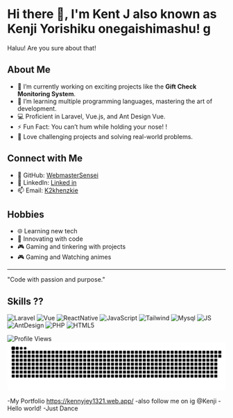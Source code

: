 # Hi there 👋, I'm Kent J also known as Kenji Yorishiku onegaishimashu! g
Haluu! Are you sure about that!

## About Me  
- 🔭 I’m currently working on exciting projects like the **Gift Check Monitoring System**.  
- 🌱 I’m learning multiple programming languages, mastering the art of development.  
- 💻 Proficient in Laravel, Vue.js, and Ant Design Vue.  
- ⚡ Fun Fact: You can’t hum while holding your nose! !  
- 📜 Love challenging projects and solving real-world problems.  


## Connect with Me  
- 🐙 GitHub: [WebmasterSensei](https://github.com/WebmasterSensei)  
- 💼 LinkedIn: [Linked in](#)  
- 📫 Email: [K2khenzkie](mailto:k2khenzkiemeliodas@gmail.com)  

## Hobbies  
- 🌐 Learning new tech  
- 🚀 Innovating with code  
- 🎮 Gaming and tinkering with projects  
- 🎮 Gaming and Watching animes 

---
"Code with passion and purpose." 

## Skills ??
![Laravel](https://img.shields.io/badge/Laravel-FF2D20?style=for-the-badge&logo=laravel&logoColor=white)
![Vue](https://img.shields.io/badge/Vue.js-35495E?style=for-the-badge&logo=vue.js&logoColor=4FC08D)
![ReactNative](https://img.shields.io/badge/React_Native-20232A?style=for-the-badge&logo=react&logoColor=61DAFB)
![JavaScript](https://img.shields.io/badge/javascript-%23323330.svg?style=for-the-badge&logo=javascript&logoColor=%23F7DF1E)
![Tailwind](https://img.shields.io/badge/Tailwind_CSS-38B2AC?style=for-the-badge&logo=tailwind-css&logoColor=white)
![Mysql](https://img.shields.io/badge/MySQL-00000F?style=for-the-badge&logo=mysql&logoColor=white)
![JS](https://img.shields.io/badge/CSS3-1572B6?style=for-the-badge&logo=css3&logoColor=white)
![AntDesign](https://img.shields.io/badge/Ant%20Design-1890FF?style=for-the-badge&logo=antdesign&logoColor=white)
![PHP](https://img.shields.io/badge/php-%23777BB4.svg?style=for-the-badge&logo=php&logoColor=white)
![HTML5](https://img.shields.io/badge/html5-%23E34F26.svg?style=for-the-badge&logo=html5&logoColor=white)


![Profile Views](https://komarev.com/ghpvc/?username=WebmasterSensei&color=blue)
![contribution](https://raw.githubusercontent.com/nhedger/nhedger/output/github-contribution-grid-snake-dark.svg#gh-dark-mode-only) 


 -My Portfolio https://kennyjey1321.web.app/
 -also follow me on ig @Kenji
 -Hello world!
 -Just Dance
